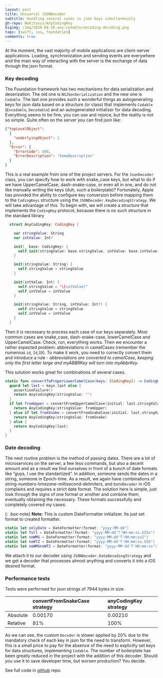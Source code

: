 ```yaml
---
layout: post
title: Universal JSONDecoder
subtitle: Handling several cases in json keys simultaneously
gh-repo: Nekitosss/AnyCodingKey
bigimg: /img/2019-04-28-any-codable/encoding-decoding.png
tags: [swift, ios, foundation]
comments: true
---
```


At the moment, the vast majority of mobile applications are client-server applications. Loading, synchronization and sending events are everywhere and the main way of interacting with the server is the exchange of data through the json format.

### Key decoding

The Foundation framework has two mechanisms for data serialization and deserization. The old one is `NSJSonSerialization` and the new one is `Codable`. The last one provides such a wonderful things as autogenerating keys for json data based on a structure (or class) that implements `Codable` (`Encodable`, `Decodable`) and an autogenerated initializer for data decoding.
Everything seems to be fine, you can use and rejoice, but the reality is not so simple. Quite often on the server you can find json like:

```json
{"topLevelObject":
  {
    "underlyingObject": 1
  },
  "Error": {
    "ErrorCode": 400,
    "ErrorDescription": "SomeDescription"
  }
}
```

This is a real example from one of the project servers.
For the `JsonDecoder` class, you can specify how to work with snake_case keys, but what to do if we have UpperCamelCase, dash-snake-case, or even all in one, and do not like manually writing the keys (duh, such a boilerplate)?
Fortunately, Apple has provided the ability to configure key conversion before mapping them to the `CodingKeys` structure using the `JSONDecoder.KeyDecodingStrategy`. We will take advantage of this.
To begin with, we will create a structure that implements the `CodingKey` protocol, because there is no such structure in the standard library

```swift
  struct AnyCodingKey: CodingKey {

    var stringValue: String
    var intValue: Int?

    init(_ base: CodingKey) {
      self.init(stringValue: base.stringValue, intValue: base.intValue)
    }

    init(stringValue: String) {
      self.stringValue = stringValue
    }

    init(intValue: Int) {
      self.stringValue = "\(intValue)"
      self.intValue = intValue
    }

    init(stringValue: String, intValue: Int?) {
      self.stringValue = stringValue
      self.intValue = intValue
    }
  }
```

Then it is necessary to process each case of our keys separately. Most common cases are snake_case, dash-snake-case, lowerCamelCase and UpperCamelCase. Check, run, everything works. Then we encounter a rather expected problem: abbreviations in camelCases (remember the numerous `id`, `Id`,`ID`). To make it work, you need to correctly convert them and introduce a rule - *abbreviations are converted to camelCase, keeping only the first letter large and myABBRKey will turn into myAbbrKey*.

This solution works great for combinations of several cases.

```swift
static func convertToProperLowerCamelCase(keys: [CodingKey]) -> CodingKey {
  guard let last = keys.last else {
    assertionFailure()
    return AnyCodingKey(stringValue: "")
  }
  if let fromUpper = convertFromUpperCamelCase(initial: last.stringValue) {
    return AnyCodingKey(stringValue: fromUpper)
  } else if let fromSnake = convertFromSnakeCase(initial: last.stringValue) {
    return AnyCodingKey(stringValue: fromSnake)
  } else {
    return AnyCodingKey(last)
  }
}
```

### Date decoding

The next routine problem is the method of passing dates. There are a lot of microservices on the server, a few less commands, but also a decent amount and as a result we find ourselves in front of a bunch of date formats like “guys, I use the standartized”. In addition, someone sends the dates in a string, someone in Epoch-time. As a result, we again have combinations of string-numbers-timezone-millisecond-delimiters, and `DateDecoder` in iOS complains and requires a strict date format. The solution here is simple, just look through the signs of one format or another and combine them, eventually obtaining the necessary. These formats successfully and completely covered my cases:

{: .box-note}
**Note:** This is custom DateFormatter initializer. Its just set format to created formatter.

```swift
static let onlyDate = DateFormatter(format: "yyyy-MM-dd")
static let full = DateFormatter(format: "yyyy-MM-dd'T'HH:mm:ss.SSSx")
static let noWMS = DateFormatter(format: "yyyy-MM-dd'T'HH:mm:ssZ")
static let noWTZ = DateFormatter(format: "yyyy-MM-dd'T'HH:mm:ss.SSS")
static let noWMSnoWTZ = DateFormatter(format: "yyyy-MM-dd'T'HH:mm:ss")
```

We attach it to our decoder using `JSONDecoder.DateDecodingStrategy` and we get a decoder that processes almost anything and converts it into a iOS desired format.

### Performance tests

Tests were performed for json strings of 7944 bytes in size.

|  | convertFromSnakeCase strategy | anyCodingKey strategy |
| :------ |:--- | :--- |
| Absolute | 0.00170 | 0.00210 |
| Relative | 81% | 100% |

As we can see, the custom `Decoder` is slower applied by 20% due to the mandatory check of each key in json for the need to transform. However, this is a small price to pay for the absence of the need to explicitly set keys for data structures, implementing `Codable`. The number of boilerplate has been greatly reduced in the project with the addition of this decoder. Should you use it to save developer time, but worsen production? You decide.

See full code in [github](https://github.com/Nekitosss/AnyCodingKey) repo.
